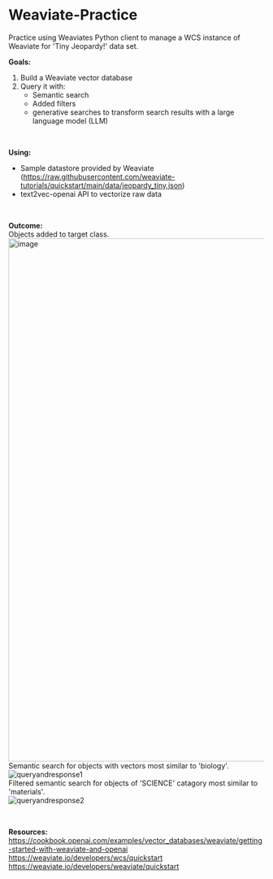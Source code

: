 # Weaviate-Practice

Practice using Weaviates Python client to manage a WCS instance of Weaviate for 'Tiny Jeopardy!' data set.

**Goals:**
1. Build a Weaviate vector database
2. Query it with:
    - Semantic search
    - Added filters
    - generative searches to transform search results with a large language model (LLM)
<br/>

**Using:**<br/>
- Sample datastore provided by Weaviate (https://raw.githubusercontent.com/weaviate-tutorials/quickstart/main/data/jeopardy_tiny.json)
- text2vec-openai API to vectorize raw data
<br/>

**Outcome:**<br/>
Objects added to target class.<br/>
<img width="1029" alt="image" src="https://github.com/Arron9448/Weaviate-Practice/assets/144850440/0633055b-26f5-42d4-b265-26bf4dab2963"><br/>
Semantic search for objects with vectors most similar to 'biology'.<br/>
![queryandresponse1](https://github.com/Arron9448/Weaviate-Practice/assets/144850440/69ba0b7d-e8d6-4ab5-865f-9134fe80c171)<br/>
Filtered semantic search for objects of 'SCIENCE' catagory most similar to 'materials'.<br/>
![queryandresponse2](https://github.com/Arron9448/Weaviate-Practice/assets/144850440/dc0a36c6-fd30-4efb-a2cb-85589441f47f)

<br/>

**Resources:**<br/>
https://cookbook.openai.com/examples/vector_databases/weaviate/getting-started-with-weaviate-and-openai<br/>
https://weaviate.io/developers/wcs/quickstart<br/>
https://weaviate.io/developers/weaviate/quickstart<br/>
